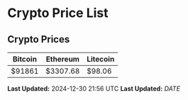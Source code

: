 # Crypto Price List

## Crypto Prices
| Bitcoin | Ethereum | Litecoin |
| ------- | -------- | -------- |
| $91861 | $3307.68 | $98.06 |
**Last Updated:** 2024-12-30 21:56 UTC
**Last Updated:** $DATE$
